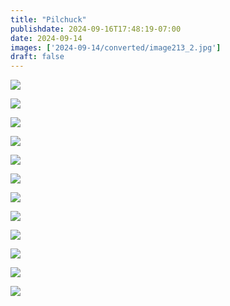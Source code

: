 ```yaml
---
title: "Pilchuck"
publishdate: 2024-09-16T17:48:19-07:00
date: 2024-09-14
images: ['2024-09-14/converted/image213_2.jpg']
draft: false
---
```


![](2024-09-14/converted/image185_1.jpg)

![](2024-09-14/converted/image188_1.jpg)

![](2024-09-14/converted/image191_2.jpg)

![](2024-09-14/converted/image195_1.jpg)

![](2024-09-14/converted/image202_2.jpg)

![](2024-09-14/converted/image205_1.jpg)

![](2024-09-14/converted/image207_1.jpg)

![](2024-09-14/converted/image208_1.jpg)

![](2024-09-14/converted/image211_2.jpg)

![](2024-09-14/converted/image213_2.jpg)

![](2024-09-14/converted/image218_1.jpg)

![](2024-09-14/converted/image219_2.jpg)
